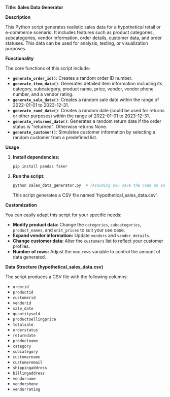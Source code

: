 
**Title: Sales Data Generator**

**Description** 

This Python script generates realistic sales data for a hypothetical retail or e-commerce scenario. It includes features such as product categories, subcategories, vendor information, order details, customer data, and order statuses. This data can be used for analysis, testing, or visualization purposes.

**Functionality**

The core functions of this script include:

* **`generate_order_id()`**: Creates a random order ID number.
* **`generate_item_data()`**: Generates detailed item information including its category, subcategory, product name, price, vendor, vendor phone number, and a vendor rating.
* **`generate_sale_date()`**: Creates a random sale date within the range of 2022-01-01 to 2023-12-31.
* **`generate_rand_date()`**: Creates a random date (could be used for returns or other purposes) within the range of 2022-01-01 to 2023-12-31.
* **`generate_returned_date()`**: Generates a random return date if the order status is "returned". Otherwise returns None.
* **`generate_customer()`**: Simulates customer information by selecting a random customer from a predefined list.

**Usage**

1. **Install dependencies:**
   ```bash
   pip install pandas faker
   ```

2. **Run the script:**
   ```bash
   python sales_data_generator.py  # (Assuming you save the code as sales_data_generator.py)
   ```
   This script generates a CSV file named 'hypothetical_sales_data.csv'. 

**Customization**

You can easily adapt this script for your specific needs:

* **Modify product data:** Change the  `categories`, `subcategories`, `product_names`, and `unit_prices` to suit your use case.
* **Expand vendor information:** Update `vendors` and `vendor_details`.
* **Change customer data:** Alter the `customers` list to reflect your customer profiles.
* **Number of rows:** Adjust the `num_rows` variable to control the amount of data generated.

**Data Structure (hypothetical_sales_data.csv)**

The script produces a CSV file with the following columns:

* `orderid`
* `productid`
* `customerid`
* `vendorid`
* `sale_date`
* `quantitysold`
* `productsellingprice`
* `totalsale`
* `orderstatus`
* `returndate`
* `productname`
* `category`
* `subcategory`
* `customername`
* `customeremail`
* `shippingaddress`
* `billingaddress`
* `vendorname`
* `vendorphone`
* `vendorrating`

